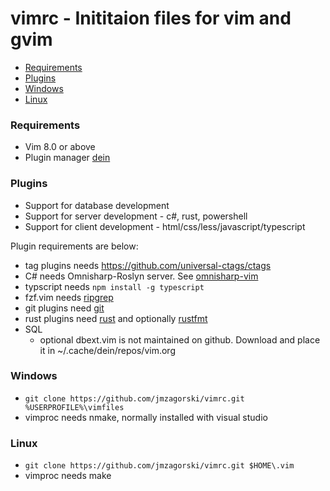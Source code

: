 # vimrc - Inititaion files for vim and gvim

* [Requirements](#requirements)
* [Plugins](#plugins)
* [Windows](#windows)
* [Linux](#linux)

### Requirements
- Vim 8.0 or above
- Plugin manager [dein](https://github.com/Shougo/dein.vim)

### Plugins
- Support for database development
- Support for server development - c#, rust, powershell
- Support for client development -  html/css/less/javascript/typescript

Plugin requirements are below:
- tag plugins needs https://github.com/universal-ctags/ctags
- C# needs Omnisharp-Roslyn server. See [omnisharp-vim](https://github.com/OmniSharp/omnisharp-vim)
- typscript needs `npm install -g typescript`
- fzf.vim needs [ripgrep](https://github.com/BurntSushi/ripgrep)
- git plugins need [git](https://git-scm.com/downloads)
- rust plugins need [rust](https://www.rust-lang.org) and optionally [rustfmt](https://github.com/rust-lang/rustfmt)
- SQL
  - optional dbext.vim is not maintained on github. Download and place it in ~/.cache/dein/repos/vim.org

### Windows
- `git clone https://github.com/jmzagorski/vimrc.git %USERPROFILE%\vimfiles`
- vimproc needs nmake, normally installed with visual studio

### Linux
- `git clone https://github.com/jmzagorski/vimrc.git $HOME\.vim`
- vimproc needs make
